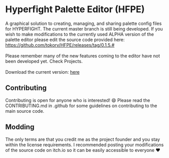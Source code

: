 # Hyperfight Palette Editor (HFPE)
A graphical solution to creating, managing, and sharing palette config files for HYPERFIGHT.
The current master branch is still being developed. If you wish to make modifications to the currently used ALPHA version of the palette editor please edit the source code provided here: https://github.com/tokorv/HFPE/releases/tag/0.1.5.#
<br><br>
Please remember many of the new features coming to the editor have not been developed yet. Check Projects.
<br><br>
Download the current version: [here](https://tokorv.itch.io/hyperfight-palette-editor)
<br>
## Contributing
Contributing is open for anyone who is interested! :smile:
Please read the CONTRIBUTING.md in .github for some guidelines on contributing to the main source code.

## Modding
The only terms are that you credit me as the project founder and you stay within the license requirements.
I recommended posting your modifications of the source code on itch.io so it can be easily accessible to everyone :heart:
